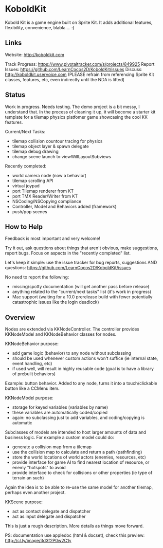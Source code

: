 KoboldKit
=========

Kobold Kit is a game engine built on Sprite Kit. It adds additional features, flexibility, convenience, blabla…. :)

Links
-----

Website: http://koboldkit.com

Track Progress: https://www.pivotaltracker.com/s/projects/849925
Report Issues: https://github.com/LearnCocos2D/KoboldKit/issues
Discuss: http://koboldkit.uservoice.com (PLEASE refrain from referencing Sprite Kit classes, features, etc, even indirectly until the NDA is lifted)


Status
------

Work in progress. Needs testing. The demo project is a bit messy, I understand that. In the process of cleaning it up,
it will become a starter kit template for a tilemap physics platfomer game showcasing the cool KK features.

Current/Next Tasks:
- tilemap collision countour tracing for physics
- tilemap object layer & spawn delegate
- tilemap debug drawing
- change scene launch to viewWillLayoutSubviews

Recently completed:
- world camera node (now a behavior)
- tilemap scrolling API
- virtual joypad
- port Tilemap renderer from KT
- port TMX Reader/Writer from KT
- NSCoding/NSCopying compliance
- Controller, Model and Behaviors added (framework)
- push/pop scenes

How to Help
------

Feedback is most important and very welcome!

Try it out, ask questions about things that aren't obvious, make suggestions, report bugs. Focus on aspects in the "recently completed" list.

Let's keep it simple: use the issue tracker for bug reports, suggestions AND questions:
https://github.com/LearnCocos2D/KoboldKit/issues

No need to report the following:
- missing/spotty documentation (will get another pass before release)
- anything related to the "current/next tasks" list (it's work in progress)
- Mac support (waiting for a 10.0 prerelease build with fewer potentially catastrophic issues like the login deadlock)

Overview
------

Nodes are extended via KKNodeController. The controller provides KKNodeModel and KKNodeBehavior classes for nodes.

KKNodeBehavior purpose:
- add game logic (behavior) to any node without subclassing
- should be used whenever custom actions won't suffice (ie internal state, event handling, etc)
- if used well, will result in highly reusable code (goal is to have a library of prebuilt behaviors)

Example: button behavior. Added to any node, turns it into a touch/clickable button like a CCMenu item.

KKNodeModel purpose:
- storage for keyed variables (variables by name)
- these variables are automatically coded/copied
- again: no subclassing just to add variables, and coding/copying is automatic

Subclasses of models are intended to host larger amounts of data and business logic. For example a custom model could do:
- generate a collision map from a tilemap
- use the collision map to calculate and return a path (pathfinding)
- store the world locations of world actors (enemies, resources, etc)
- provide interface for game AI to find nearest location of resource, or enemy "hotspots" to avoid
- provide interface to check for collisions or other properties (ie type of terrain an such)

Again the idea is to be able to re-use the same model for another tilemap, perhaps even another project.


KKScene purpose:
- act as contact delegate and dispatcher
- act as input delegate and dispatcher


This is just a rough description. More details as things move forward.

PS: documentation use appledoc (html & docset), check this preview: http://cl.ly/image/3d3f2P0w2C1y
